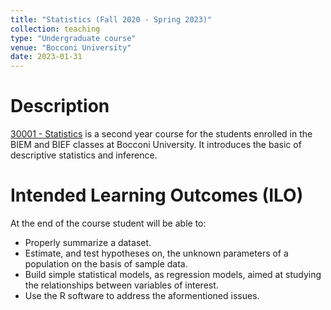 ```yaml
---
title: "Statistics (Fall 2020 - Spring 2023)"
collection: teaching
type: "Undergraduate course"
venue: "Bocconi University"
date: 2023-01-31
---
```


Description
======
[30001 - Statistics](https://didattica.unibocconi.eu/ts/tsn_anteprima.php?cod_ins=30001&anno=2023&ric_cdl=TR07&IdPag=6625) is a second year course for the students enrolled in the BIEM and BIEF classes at Bocconi University. It introduces the basic of descriptive statistics and inference.

Intended Learning Outcomes (ILO)
======
At the end of the course student will be able to:
- Properly summarize a dataset.
- Estimate, and test hypotheses on, the unknown parameters of a population on the basis of sample data.
- Build simple statistical models, as regression models, aimed at studying the relationships  between variables of interest.
- Use the R software to address the aformentioned issues.
  
